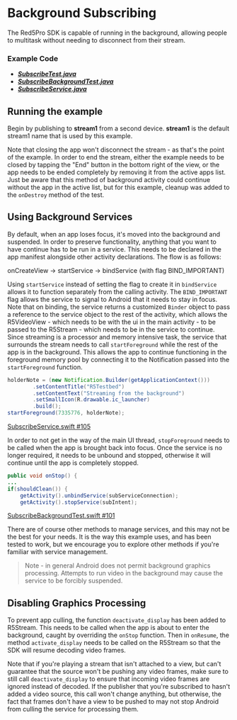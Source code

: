 # Background Subscribing

The Red5Pro SDK is capable of running in the background, allowing people to multitask without needing to disconnect from their stream.

### Example Code

- ***[SubscribeTest.java](../SubscribeTest/SubscribeTest.java)***
- ***[SubscribeBackgroundTest.java](SubscribeBackgroundTest.java)***
- ***[SubscribeService.java](SubscribeService.java)***

## Running the example

Begin by publishing to **stream1** from a second device.  **stream1** is the default stream1 name that is used by this example.

Note that closing the app won't disconnect the stream - as that's the point of the example. In order to end the stream, either the example needs to be closed by tapping the "End" button in the bottom right of the view, or the app needs to be ended completely by removing it from the active apps list. Just be aware that this method of background activity could continue without the app in the active list, but for this example, cleanup was added to the `onDestroy` method of the test.

## Using Background Services

By default, when an app loses focus, it's moved into the background and suspended. In order to preserve functionality, anything that you want to have continue has to be run in a service. This needs to be declared in the app manifest alongside other activity declarations. The flow is as follows:

onCreateView -> startService -> bindService (with flag BIND_IMPORTANT)

Using `startService` instead of setting the flag to create it in `bindService` allows it to function separately from the calling activity. The `BIND_IMPORTANT` flag allows the service to signal to Android that it needs to stay in focus.
Note that on binding, the service returns a customized `Binder` object to pass a reference to the service object to the rest of the activity, which allows the R5VideoView - which needs to be with the ui in the main activity - to be passed to the R5Stream - which needs to be in the service to continue.
Since streaming is a processor and memory intensive task, the service that surrounds the stream needs to call `startForeground` while the rest of the app is in the background. This allows the app to continue functioning in the foreground memory pool by connecting it to the Notification passed into the `startForeground` function.

```Java
holderNote = (new Notification.Builder(getApplicationContext()))
        .setContentTitle("R5Testbed")
        .setContentText("Streaming from the background")
        .setSmallIcon(R.drawable.ic_launcher)
        .build();
startForeground(7335776, holderNote);
```

[SubscribeService.swift #105](SubscribeService.swift#L105)

In order to not get in the way of the main UI thread, `stopForeground` needs to be called when the app is brought back into focus.
Once the service is no longer required, it needs to be unbound and stopped, otherwise it will continue until the app is completely stopped.
```Java
public void onStop() {
...
if(shouldClean()) {
    getActivity().unbindService(subServiceConnection);
    getActivity().stopService(subIntent);
```

[SubscribeBackgroundTest.swift #101](SubscribeBackgroundTest.swift#L101)

There are of course other methods to manage services, and this may not be the best for your needs. It is the way this example uses, and has been tested to work, but we encourage you to explore other methods if you're familiar with service management.

> Note - in general Android does not permit background graphics processing. Attempts to run video in the background may cause the service to be forcibly suspended.

## Disabling Graphics Processing

To prevent app culling, the function `deactivate_display` has been added to R5Stream. This needs to be called when the app is about to enter the background, caught by overriding the `onStop` function. Then in `onResume`, the method `activate_display` needs to be called on the R5Stream so that the SDK will resume decoding video frames.

Note that if you're playing a stream that isn't attached to a view, but can't guarantee that the source won't be pushing any video frames, make sure to still call `deactivate_display` to ensure that incoming video frames are ignored instead of decoded. If the publisher that you're subscribed to hasn't added a video source, this call won't change anything, but otherwise, the fact that frames don't have a view to be pushed to may not stop Android from culling the service for processing them.
